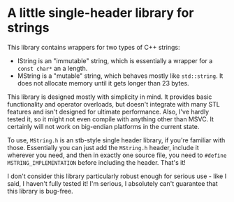 # A little single-header library for strings
This library contains wrappers for two types of C++ strings:
* IString is an "immutable" string, which is essentially a wrapper for a `const char*` an a length.
* MString is a "mutable" string, which behaves mostly like `std::string`. It does not allocate memory until it gets longer than 23 bytes.

This library is designed mostly with simplicity in mind. It provides basic functionality and operator overloads, but doesn't integrate with many STL features and isn't designed for ultimate performance. Also, I've hardly tested it, so it might not even compile with anything other than MSVC. It certainly will not work on big-endian platforms in the current state.

To use, `MString.h` is an stb-style single header library, if you're familiar with those. Essentially you can just add the `MString.h` header, include it wherever you need, and then in exactly one source file, you need to `#define MSTRING_IMPLEMENTATION` before including the header. That's it!

I don't consider this library particularly robust enough for serious use - like I said, I haven't fully tested it! I'm serious, I absolutely can't guarantee that this library is bug-free.
